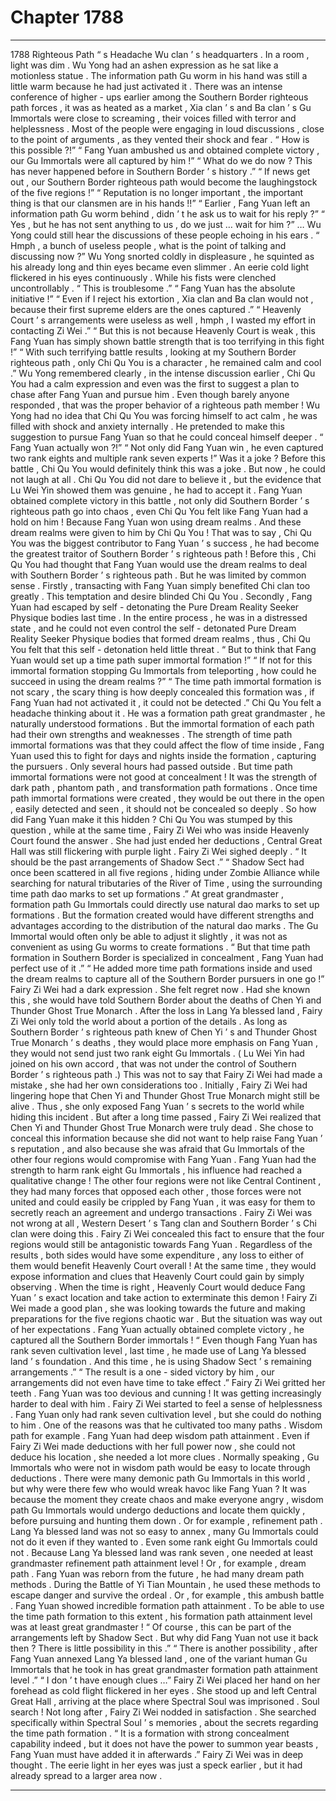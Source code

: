 
# Chapter 1788


---

1788 Righteous Path “ s Headache
Wu clan ’ s headquarters .
In a room , light was dim .
Wu Yong had an ashen expression as he sat like a motionless statue .
The information path Gu worm in his hand was still a little warm because he had just activated it .
There was an intense conference of higher - ups earlier among the Southern Border righteous path forces , it was as heated as a market , Xia clan ’ s and Ba clan ’ s Gu Immortals were close to screaming , their voices filled with terror and helplessness .
Most of the people were engaging in loud discussions , close to the point of arguments , as they vented their shock and fear .
“ How is this possible ?!”
“ Fang Yuan ambushed us and obtained complete victory , our Gu Immortals were all captured by him !”
“ What do we do now ? This has never happened before in Southern Border ’ s history .”
“ If news get out , our Southern Border righteous path would become the laughingstock of the five regions !”
“ Reputation is no longer important , the important thing is that our clansmen are in his hands !!”
“ Earlier , Fang Yuan left an information path Gu worm behind , didn ’ t he ask us to wait for his reply ?”
“ Yes , but he has not sent anything to us , do we just … wait for him ?”
…
Wu Yong could still hear the discussions of these people echoing in his ears .
“ Hmph , a bunch of useless people , what is the point of talking and discussing now ?”
Wu Yong snorted coldly in displeasure , he squinted as his already long and thin eyes became even slimmer .
An eerie cold light flickered in his eyes continuously .
While his fists were clenched uncontrollably .
“ This is troublesome .”
“ Fang Yuan has the absolute initiative !”
“ Even if I reject his extortion , Xia clan and Ba clan would not , because their first supreme elders are the ones captured .”
“ Heavenly Court ’ s arrangements were useless as well , hmph , I wasted my effort in contacting Zi Wei .”
“ But this is not because Heavenly Court is weak , this Fang Yuan has simply shown battle strength that is too terrifying in this fight !”
“ With such terrifying battle results , looking at my Southern Border righteous path , only Chi Qu You is a character , he remained calm and cool .”
Wu Yong remembered clearly , in the intense discussion earlier , Chi Qu You had a calm expression and even was the first to suggest a plan to chase after Fang Yuan and pursue him .
Even though barely anyone responded , that was the proper behavior of a righteous path member !
Wu Yong had no idea that Chi Qu You was forcing himself to act calm , he was filled with shock and anxiety internally .
He pretended to make this suggestion to pursue Fang Yuan so that he could conceal himself deeper .
“ Fang Yuan actually won ?!”
“ Not only did Fang Yuan win , he even captured two rank eights and multiple rank seven experts !”
Was it a joke ?
Before this battle , Chi Qu You would definitely think this was a joke .
But now , he could not laugh at all .
Chi Qu You did not dare to believe it , but the evidence that Lu Wei Yin showed them was genuine , he had to accept it .
Fang Yuan obtained complete victory in this battle , not only did Southern Border ’ s righteous path go into chaos , even Chi Qu You felt like Fang Yuan had a hold on him !
Because Fang Yuan won using dream realms .
And these dream realms were given to him by Chi Qu You !
That was to say , Chi Qu You was the biggest contributor to Fang Yuan ’ s success , he had become the greatest traitor of Southern Border ’ s righteous path !
Before this , Chi Qu You had thought that Fang Yuan would use the dream realms to deal with Southern Border ’ s righteous path .
But he was limited by common sense .
Firstly , transacting with Fang Yuan simply benefited Chi clan too greatly . This temptation and desire blinded Chi Qu You .
Secondly , Fang Yuan had escaped by self - detonating the Pure Dream Reality Seeker Physique bodies last time . In the entire process , he was in a distressed state , and he could not even control the self - detonated Pure Dream Reality Seeker Physique bodies that formed dream realms , thus , Chi Qu You felt that this self - detonation held little threat .
“ But to think that Fang Yuan would set up a time path super immortal formation !”
“ If not for this immortal formation stopping Gu Immortals from teleporting , how could he succeed in using the dream realms ?”
“ The time path immortal formation is not scary , the scary thing is how deeply concealed this formation was , if Fang Yuan had not activated it , it could not be detected .”
Chi Qu You felt a headache thinking about it .
He was a formation path great grandmaster , he naturally understood formations .
But the immortal formation of each path had their own strengths and weaknesses . The strength of time path immortal formations was that they could affect the flow of time inside , Fang Yuan used this to fight for days and nights inside the formation , capturing the pursuers . Only several hours had passed outside .
But time path immortal formations were not good at concealment !
It was the strength of dark path , phantom path , and transformation path formations .
Once time path immortal formations were created , they would be out there in the open , easily detected and seen , it should not be concealed so deeply .
So how did Fang Yuan make it this hidden ?
Chi Qu You was stumped by this question , while at the same time , Fairy Zi Wei who was inside Heavenly Court found the answer .
She had just ended her deductions , Central Great Hall was still flickering with purple light .
Fairy Zi Wei sighed deeply .
“ It should be the past arrangements of Shadow Sect .”
“ Shadow Sect had once been scattered in all five regions , hiding under Zombie Alliance while searching for natural tributaries of the River of Time , using the surrounding time path dao marks to set up formations .”
At great grandmaster , formation path Gu Immortals could directly use natural dao marks to set up formations .
But the formation created would have different strengths and advantages according to the distribution of the natural dao marks . The Gu Immortal would often only be able to adjust it slightly , it was not as convenient as using Gu worms to create formations .
“ But that time path formation in Southern Border is specialized in concealment , Fang Yuan had perfect use of it .”
“ He added more time path formations inside and used the dream realms to capture all of the Southern Border pursuers in one go !”
Fairy Zi Wei had a dark expression .
She felt regret now .
Had she known this , she would have told Southern Border about the deaths of Chen Yi and Thunder Ghost True Monarch .
After the loss in Lang Ya blessed land , Fairy Zi Wei only told the world about a portion of the details .
As long as Southern Border ’ s righteous path knew of Chen Yi ’ s and Thunder Ghost True Monarch ’ s deaths , they would place more emphasis on Fang Yuan , they would not send just two rank eight Gu Immortals . ( Lu Wei Yin had joined on his own accord , that was not under the control of Southern Border ’ s righteous path .)
This was not to say that Fairy Zi Wei had made a mistake , she had her own considerations too .
Initially , Fairy Zi Wei had lingering hope that Chen Yi and Thunder Ghost True Monarch might still be alive . Thus , she only exposed Fang Yuan ’ s secrets to the world while hiding this incident .
But after a long time passed , Fairy Zi Wei realized that Chen Yi and Thunder Ghost True Monarch were truly dead .
She chose to conceal this information because she did not want to help raise Fang Yuan ’ s reputation , and also because she was afraid that Gu Immortals of the other four regions would compromise with Fang Yuan .
Fang Yuan had the strength to harm rank eight Gu Immortals , his influence had reached a qualitative change !
The other four regions were not like Central Continent , they had many forces that opposed each other , those forces were not united and could easily be crippled by Fang Yuan , it was easy for them to secretly reach an agreement and undergo transactions .
Fairy Zi Wei was not wrong at all , Western Desert ’ s Tang clan and Southern Border ’ s Chi clan were doing this .
Fairy Zi Wei concealed this fact to ensure that the four regions would still be antagonistic towards Fang Yuan . Regardless of the results , both sides would have some expenditure , any loss to either of them would benefit Heavenly Court overall !
At the same time , they would expose information and clues that Heavenly Court could gain by simply observing .
When the time is right , Heavenly Court would deduce Fang Yuan ’ s exact location and take action to exterminate this demon !
Fairy Zi Wei made a good plan , she was looking towards the future and making preparations for the five regions chaotic war .
But the situation was way out of her expectations .
Fang Yuan actually obtained complete victory , he captured all the Southern Border immortals !
“ Even though Fang Yuan has rank seven cultivation level , last time , he made use of Lang Ya blessed land ’ s foundation . And this time , he is using Shadow Sect ’ s remaining arrangements .”
“ The result is a one - sided victory by him , our arrangements did not even have time to take effect .”
Fairy Zi Wei gritted her teeth .
Fang Yuan was too devious and cunning !
It was getting increasingly harder to deal with him .
Fairy Zi Wei started to feel a sense of helplessness .
Fang Yuan only had rank seven cultivation level , but she could do nothing to him .
One of the reasons was that he cultivated too many paths .
Wisdom path for example .
Fang Yuan had deep wisdom path attainment .
Even if Fairy Zi Wei made deductions with her full power now , she could not deduce his location , she needed a lot more clues .
Normally speaking , Gu Immortals who were not in wisdom path would be easy to locate through deductions .
There were many demonic path Gu Immortals in this world , but why were there few who would wreak havoc like Fang Yuan ?
It was because the moment they create chaos and make everyone angry , wisdom path Gu Immortals would undergo deductions and locate them quickly , before pursuing and hunting them down .
Or for example , refinement path .
Lang Ya blessed land was not so easy to annex , many Gu Immortals could not do it even if they wanted to .
Even some rank eight Gu Immortals could not .
Because Lang Ya blessed land was rank seven , one needed at least grandmaster refinement path attainment level !
Or , for example , dream path .
Fang Yuan was reborn from the future , he had many dream path methods .
During the Battle of Yi Tian Mountain , he used these methods to escape danger and survive the ordeal .
Or , for example , this ambush battle .
Fang Yuan showed incredible formation path attainment .
To be able to use the time path formation to this extent , his formation path attainment level was at least great grandmaster !
“ Of course , this can be part of the arrangements left by Shadow Sect . But why did Fang Yuan not use it back then ? There is little possibility in this .”
“ There is another possibility , after Fang Yuan annexed Lang Ya blessed land , one of the variant human Gu Immortals that he took in has great grandmaster formation path attainment level .”
“ I don ’ t have enough clues …”
Fairy Zi Wei placed her hand on her forehead as cold flight flickered in her eyes .
She stood up and left Central Great Hall , arriving at the place where Spectral Soul was imprisoned .
Soul search !
Not long after , Fairy Zi Wei nodded in satisfaction .
She searched specifically within Spectral Soul ’ s memories , about the secrets regarding the time path formation .
“ It is a formation with strong concealment capability indeed , but it does not have the power to summon year beasts , Fang Yuan must have added it in afterwards .” Fairy Zi Wei was in deep thought .
The eerie light in her eyes was just a speck earlier , but it had already spread to a larger area now .

---

